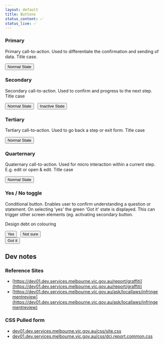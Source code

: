 ```yaml
---
layout: default
title: Buttons
status_content: ✅
status_live: ✅
---
```


### Primary

Primary call-to-action. Used to differentiate the confirmation and sending of data. Title case.

<div class="dci">
  <button class="dci-button dci-button--primary">
    Normal State
  </button>
</div>

### Secondary

Secondary call-to-action. Used to confirm and progress to the next step. Title case

<div class="dci">
  <button class="dci-button dci-button--secondary">
    Normal State
  </button>
  &nbsp;
  <button class="dci-button dci-button--secondary dci-button--disabled">
    Inactive State
  </button>
</div>

### Tertiary

Tertiary call-to-action. Used to go back a step or exit form. Title case

<div class="dci">
  <button class="dci-button dci-button--tertiary">
    Normal State
  </button>
</div>

### Quarternary

Quaternary call-to-action. Used for micro interaction within a current step. E.g. edit or open & edit. Title case

<div class="dci">
  <button class="dci-button dci-button--quarternary">
    Normal State
  </button>
</div>

### Yes / No toggle

Conditional button. Enables user to confirm understanding a question or statement.
On selecting 'yes' the green 'Got it' state is displayed. This can trigger other screen elements (eg. activating secondary button.

Design debt on colouring

<div class="dci">
  <button class="dci-button dci-button--toggle">
    Yes
  </button>
  &nbsp;
  <button class="dci-button dci-button--toggle">
    Not sure
  </button>
  <br>
  <button class="dci-button dci-button--got-it">
    Got it
  </button>
</div>

## Dev notes

### Reference Sites
- [https://dev01.dev.services.melbourne.vic.gov.au/report/graffiti](https://dev01.dev.services.melbourne.vic.gov.au/report/graffiti)
- [https://dev01.dev.services.melbourne.vic.gov.au/ask/locallaws/infringementreview](https://dev01.dev.services.melbourne.vic.gov.au/ask/locallaws/infringementreview)

### CSS Pulled form
- [dev01.dev.services.melbourne.vic.gov.au/css/site.css](dev01.dev.services.melbourne.vic.gov.au/css/site.css)
- [dev01.dev.services.melbourne.vic.gov.au/css/dci.report.common.css](dev01.dev.services.melbourne.vic.gov.au/css/dci.report.common.css)
